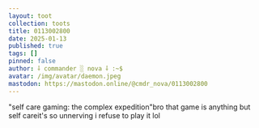 ```yaml
---
layout: toot
collection: toots
title: 0113002800
date: 2025-01-13
published: true
tags: []
pinned: false
author: ⸸ commander ░ nova ⸸ :~$
avatar: /img/avatar/daemon.jpeg
mastodon: https://mastodon.online/@cmdr_nova/0113002800
---
```


"self care gaming: the complex expedition"bro that game is anything but self careit's so unnerving i refuse to play it lol
